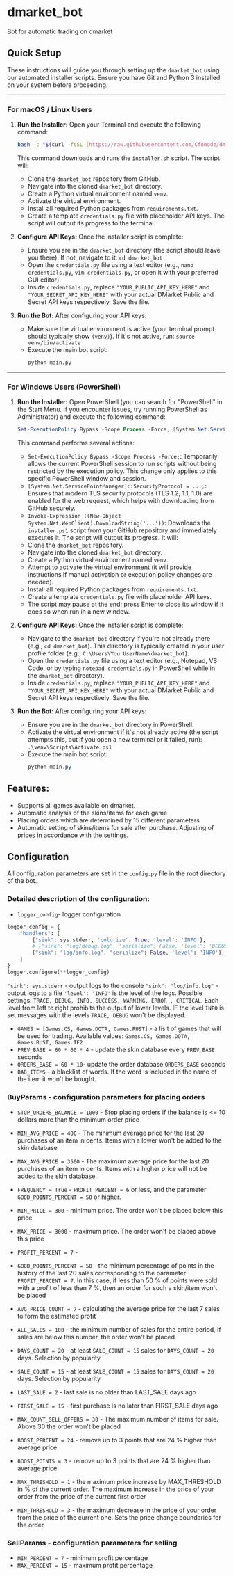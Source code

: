 # dmarket_bot
Bot for automatic trading on dmarket 

## Quick Setup

These instructions will guide you through setting up the `dmarket_bot` using our automated installer scripts. Ensure you have Git and Python 3 installed on your system before proceeding.

---

### For macOS / Linux Users

1.  **Run the Installer:**
    Open your Terminal and execute the following command:
    ```bash
    bash -c "$(curl -fsSL [https://raw.githubusercontent.com/Cfomodz/dmarket_bot/main/installer.sh](https://raw.githubusercontent.com/Cfomodz/dmarket_bot/main/installer.sh))"
    ```
    This command downloads and runs the `installer.sh` script. The script will:
    * Clone the `dmarket_bot` repository from GitHub.
    * Navigate into the cloned `dmarket_bot` directory.
    * Create a Python virtual environment named `venv`.
    * Activate the virtual environment.
    * Install all required Python packages from `requirements.txt`.
    * Create a template `credentials.py` file with placeholder API keys.
    The script will output its progress to the terminal.

2.  **Configure API Keys:**
    Once the installer script is complete:
    * Ensure you are in the `dmarket_bot` directory (the script should leave you there). If not, navigate to it: `cd dmarket_bot`
    * Open the `credentials.py` file using a text editor (e.g., `nano credentials.py`, `vim credentials.py`, or open it with your preferred GUI editor).
    * Inside `credentials.py`, replace `"YOUR_PUBLIC_API_KEY_HERE"` and `"YOUR_SECRET_API_KEY_HERE"` with your actual DMarket Public and Secret API keys respectively. Save the file.

3.  **Run the Bot:**
    After configuring your API keys:
    * Make sure the virtual environment is active (your terminal prompt should typically show `(venv)`). If it's not active, run: `source venv/bin/activate`
    * Execute the main bot script:
        ```bash
        python main.py 
        ```
    
---

### For Windows Users (PowerShell)

1.  **Run the Installer:**
    Open PowerShell (you can search for "PowerShell" in the Start Menu. If you encounter issues, try running PowerShell as Administrator) and execute the following command:
    ```powershell
    Set-ExecutionPolicy Bypass -Scope Process -Force; [System.Net.ServicePointManager]::SecurityProtocol = [System.Net.SecurityProtocolType]::Tls12 -bor [System.Net.SecurityProtocolType]::Tls11 -bor [System.Net.SecurityProtocolType]::Tls; Invoke-Expression ((New-Object System.Net.WebClient).DownloadString('[https://raw.githubusercontent.com/Cfomodz/dmarket_bot/main/installer.ps1](https://raw.githubusercontent.com/Cfomodz/dmarket_bot/main/installer.ps1)'))
    ```
    This command performs several actions:
    * `Set-ExecutionPolicy Bypass -Scope Process -Force;`: Temporarily allows the current PowerShell session to run scripts without being restricted by the execution policy. This change only applies to this specific PowerShell window and session.
    * `[System.Net.ServicePointManager]::SecurityProtocol = ...;`: Ensures that modern TLS security protocols (TLS 1.2, 1.1, 1.0) are enabled for the web request, which helps with downloading from GitHub securely.
    * `Invoke-Expression ((New-Object System.Net.WebClient).DownloadString('...'))`: Downloads the `installer.ps1` script from your GitHub repository and immediately executes it.
    The script will output its progress. It will:
    * Clone the `dmarket_bot` repository.
    * Navigate into the cloned `dmarket_bot` directory.
    * Create a Python virtual environment named `venv`.
    * Attempt to activate the virtual environment (it will provide instructions if manual activation or execution policy changes are needed).
    * Install all required Python packages from `requirements.txt`.
    * Create a template `credentials.py` file with placeholder API keys.
    * The script may pause at the end; press Enter to close its window if it does so when run in a new window.

2.  **Configure API Keys:**
    Once the installer script is complete:
    * Navigate to the `dmarket_bot` directory if you're not already there (e.g., `cd dmarket_bot`). This directory is typically created in your user profile folder (e.g., `C:\Users\YourUserName\dmarket_bot`).
    * Open the `credentials.py` file using a text editor (e.g., Notepad, VS Code, or by typing `notepad credentials.py` in PowerShell while in the `dmarket_bot` directory).
    * Inside `credentials.py`, replace `"YOUR_PUBLIC_API_KEY_HERE"` and `"YOUR_SECRET_API_KEY_HERE"` with your actual DMarket Public and Secret API keys respectively. Save the file.

3.  **Run the Bot:**
    After configuring your API keys:
    * Ensure you are in the `dmarket_bot` directory in PowerShell.
    * Activate the virtual environment if it's not already active (the script attempts this, but if you open a new terminal or it failed, run): `.\venv\Scripts\Activate.ps1`
    * Execute the main bot script:
        ```powershell
        python main.py
        ```


## Features:

- Supports all games available on dmarket.
- Automatic analysis of the skins/items for each game
- Placing orders which are determined by 15 different parameters
- Automatic setting of skins/items for sale after purchase. Adjusting of prices in accordance with the settings.

## Configuration

All configuration parameters are set in the `config.py` file in the root directory of the bot.

### Detailed description of the configuration:

- `logger_config`- logger configuration
```python
logger_config = {
    "handlers": [
        {"sink": sys.stderr, 'colorize': True, 'level': 'INFO'},
        # {"sink": "log/debug.log", "serialize": False, 'level': 'DEBUG'},
        {"sink": "log/info.log", "serialize": False, 'level': 'INFO'},
    ]
}
logger.configure(**logger_config)
```
`"sink": sys.stderr` - output logs to the console
`"sink": "log/info.log"` - output logs to a file
`'level': 'INFO'` is the level of the logs. Possible settings: `TRACE, DEBUG, INFO, SUCCESS, WARNING, ERROR , CRITICAL`. Each level from left to right prohibits the output of lower levels. IF the level `INFO` is set messages with the levels `TRACE, DEBUG` won't be displayed.
- `GAMES = [Games.CS, Games.DOTA, Games.RUST]` - a lisit of games that will be used for trading. Available values: `Games.CS, Games.DOTA, Games.RUST, Games.TF2`
- `PREV_BASE = 60 * 60 * 4` - update the skin database every `PREV_BASE` seconds
- `ORDERS_BASE = 60 * 10`- update the order database `ORDERS_BASE` seconds
- `BAD_ITEMS` - a blacklist of words. If the word is included in the name of the item it won't be bought.

### BuyParams - configuration parameters for placing orders
- `STOP_ORDERS_BALANCE = 1000` - Stop placing orders if the balance is <= 10 dollars more than the minimum order price
- `MIN_AVG_PRICE = 400` - The minimum average price for the last 20 purchases of an item in cents. Items with a lower won't be added to the skin database
- `MAX_AVG_PRICE = 3500` - The maximum average price for the last 20 purchases of an item in cents. Items with a higher price will not be added to the skin database. 
- `FREQUENCY = True` - `PROFIT_PERCENT = 6` or less, and the parameter `GOOD_POINTS_PERCENT = 50` or higher.
- `MIN_PRICE = 300` - minimum price. The order won't be placed below this price
- `MAX_PRICE = 3000` - maximum price. The order won't be placed above this price

- `PROFIT_PERCENT = 7` - 
- `GOOD_POINTS_PERCENT = 50` - the minimum percentage of points in the history of the last 20 sales corresponding to the parameter `PROFIT_PERCENT = 7`. In this case, if less than 50 % of points were sold with a profit of less than 7 %, then an order for such a skin/item won't be placed
- `AVG_PRICE_COUNT = 7` - calculating the average price for the last 7 sales to form the estimated profit
- `ALL_SALES = 100` - the minimum number of sales for the entire period, if sales are below this number, the order won't be placed
- `DAYS_COUNT = 20` - at least `SALE_COUNT = 15` sales for `DAYS_COUNT = 20` days. Selection by popularity
- `SALE_COUNT = 15` - at least `SALE_COUNT = 15` sales for `DAYS_COUNT = 20` days. Selection by popularity
- `LAST_SALE = 2` - last sale is no older than LAST_SALE days ago
- `FIRST_SALE = 15` - first purchase is no later than FIRST_SALE days ago

- `MAX_COUNT_SELL_OFFERS = 30` - The maximum number of items for sale. Above 30 the order won't be placed

- `BOOST_PERCENT = 24` - remove up to 3 points that are 24 % higher than average price
- `BOOST_POINTS = 3` - remove up to 3 points that are 24 % higher than average price

- `MAX_THRESHOLD = 1` - the maximum price increase by MAX_THRESHOLD in % of the current order. The maximum increase in the price of your order from the price of the current first order
- `MIN_THRESHOLD = 3` - the maximum decrease in the price of your order from the price of the current one. Sets the price change boundaries for the order

### SellParams - configuration parameters for selling
- `MIN_PERCENT = 7` - minimum profit percentage
- `MAX_PERCENT = 15` - maximum profit percentage
